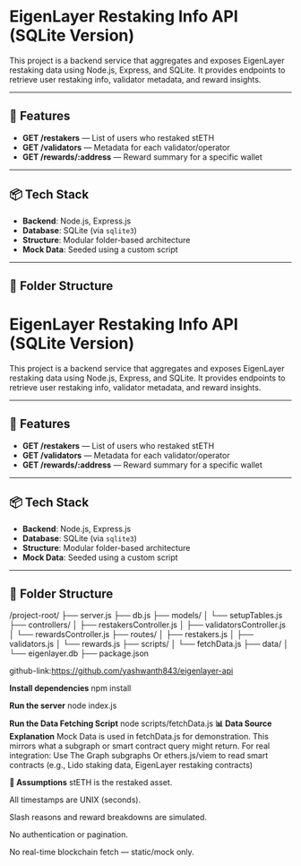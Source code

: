 # EigenLayer Restaking Info API (SQLite Version)

This project is a backend service that aggregates and exposes EigenLayer restaking data using Node.js,
Express, and SQLite. It provides endpoints to retrieve user restaking info, validator metadata, and reward insights.

---

## 🚀 Features

- **GET /restakers** — List of users who restaked stETH
- **GET /validators** — Metadata for each validator/operator
- **GET /rewards/:address** — Reward summary for a specific wallet

---

## 📦 Tech Stack

- **Backend**: Node.js, Express.js
- **Database**: SQLite (via `sqlite3`)
- **Structure**: Modular folder-based architecture
- **Mock Data**: Seeded using a custom script

---

## 📁 Folder Structure
# EigenLayer Restaking Info API (SQLite Version)

This project is a backend service that aggregates and exposes EigenLayer restaking data using Node.js, Express, and SQLite. 
It provides endpoints to retrieve user restaking info, validator metadata, and reward insights.

---

## 🚀 Features

- **GET /restakers** — List of users who restaked stETH
- **GET /validators** — Metadata for each validator/operator
- **GET /rewards/:address** — Reward summary for a specific wallet

---

## 📦 Tech Stack

- **Backend**: Node.js, Express.js
- **Database**: SQLite (via `sqlite3`)
- **Structure**: Modular folder-based architecture
- **Mock Data**: Seeded using a custom script

---

## 📁 Folder Structure

/project-root/
├── server.js 
├── db.js 
├── models/
│ └── setupTables.js
├── controllers/
│ ├── restakersController.js
│ ├── validatorsController.js
│ └── rewardsController.js
├── routes/
│ ├── restakers.js
│ ├── validators.js
│ └── rewards.js
├── scripts/
│ └── fetchData.js 
├── data/
│ └── eigenlayer.db
├── package.json

github-link:https://github.com/yashwanth843/eigenlayer-api

**Install dependencies**
  npm install

**Run the server**
  node index.js

**Run the Data Fetching Script**
  node scripts/fetchData.js
**📊 Data Source Explanation**
Mock Data is used in fetchData.js for demonstration.
This mirrors what a subgraph or smart contract query might return.
For real integration:
Use The Graph subgraphs
Or ethers.js/viem to read smart contracts (e.g., Lido staking data, EigenLayer restaking contracts)

**📌 Assumptions**
  stETH is the restaked asset.

  All timestamps are UNIX (seconds).

  Slash reasons and reward breakdowns are simulated.

  No authentication or pagination.

  No real-time blockchain fetch — static/mock only.

